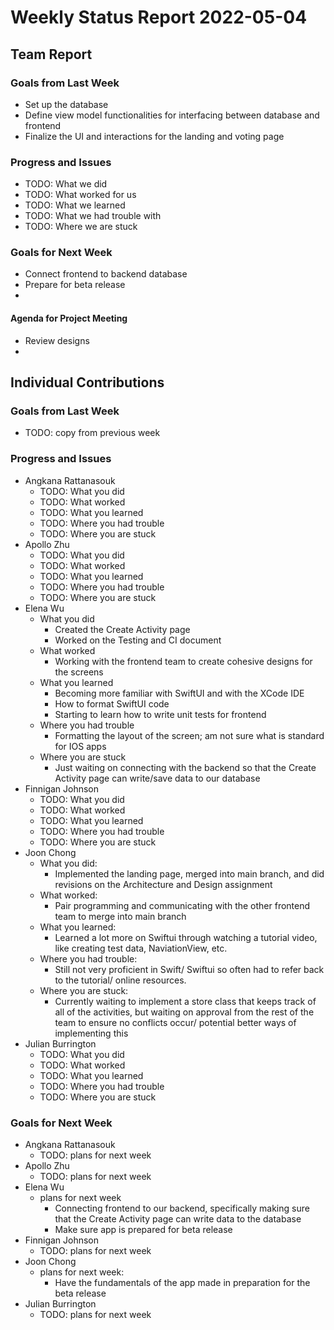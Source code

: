 # Weekly Status Report 2022-05-04

## Team Report

### Goals from Last Week

- Set up the database
- Define view model functionalities for interfacing between database and frontend
- Finalize the UI and interactions for the landing and voting page

### Progress and Issues

- TODO: What we did
- TODO: What worked for us
- TODO: What we learned
- TODO: What we had trouble with
- TODO: Where we are stuck

### Goals for Next Week

- Connect frontend to backend database
- Prepare for beta release
- 

#### Agenda for Project Meeting

- Review designs
- 

## Individual Contributions

### Goals from Last Week

- TODO: copy from previous week

### Progress and Issues

- Angkana Rattanasouk
    - TODO: What you did
    - TODO: What worked
    - TODO: What you learned
    - TODO: Where you had trouble
    - TODO: Where you are stuck
- Apollo Zhu
    - TODO: What you did
    - TODO: What worked
    - TODO: What you learned
    - TODO: Where you had trouble
    - TODO: Where you are stuck
- Elena Wu
    - What you did
        - Created the Create Activity page
        - Worked on the Testing and CI document
    - What worked
        - Working with the frontend team to create cohesive designs for the screens
    - What you learned
        - Becoming more familiar with SwiftUI and with the XCode IDE
        - How to format SwiftUI code
        - Starting to learn how to write unit tests for frontend
    - Where you had trouble
        - Formatting the layout of the screen; am not sure what is standard for IOS apps
    - Where you are stuck
        - Just waiting on connecting with the backend so that the Create Activity page can write/save data to our database
- Finnigan Johnson
    - TODO: What you did
    - TODO: What worked
    - TODO: What you learned
    - TODO: Where you had trouble
    - TODO: Where you are stuck
- Joon Chong
    - What you did:
        - Implemented the landing page, merged into main branch, and did revisions on the 
          Architecture and Design assignment
    - What worked:
        - Pair programming and communicating with the other frontend team to merge into main branch
    - What you learned:
        - Learned a lot more on Swiftui through watching a tutorial video, like creating test data, NaviationView, etc.
    - Where you had trouble:
        - Still not very proficient in Swift/ Swiftui so often had to refer back to the tutorial/ online resources.
    - Where you are stuck:
        - Currently waiting to implement a store class that keeps track of all of the activities, but waiting on approval
          from the rest of the team to ensure no conflicts occur/ potential better ways of implementing this
- Julian Burrington
    - TODO: What you did
    - TODO: What worked
    - TODO: What you learned
    - TODO: Where you had trouble
    - TODO: Where you are stuck

### Goals for Next Week

- Angkana Rattanasouk
    - TODO: plans for next week
- Apollo Zhu
    - TODO: plans for next week
- Elena Wu
    - plans for next week
        - Connecting frontend to our backend, specifically making sure that the Create Activity page can write data to the database
        - Make sure app is prepared for beta release
- Finnigan Johnson
    - TODO: plans for next week
- Joon Chong
    - plans for next week:
        - Have the fundamentals of the app made in preparation for the beta release
- Julian Burrington
    - TODO: plans for next week
